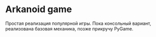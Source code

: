 
# Arkanoid game

Простая реализация популярной игры. Пока консольный вариант, реализована базовая механика, позже прикручу PyGame.
